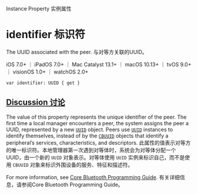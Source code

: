 Instance Property 实例属性

# identifier 标识符

The UUID associated with the peer.
与对等方关联的UUID。

iOS 7.0+ ｜ iPadOS 7.0+ ｜ Mac Catalyst 13.1+ ｜ macOS 10.13+ ｜ tvOS 9.0+ ｜ visionOS 1.0+ ｜ watchOS 2.0+ 

```
var identifier: UUID { get }
```



## [Discussion 讨论](https://developer.apple.com/documentation/corebluetooth/cbpeer/identifier#Discussion)

The value of this property represents the unique identifier of the peer. The first time a local manager encounters a peer, the system assigns the peer a UUID, represented by a new [`UUID`](https://developer.apple.com/documentation/foundation/uuid) object. Peers use [`UUID`](https://developer.apple.com/documentation/foundation/uuid) instances to identify themselves, instead of by the [`CBUUID`](https://developer.apple.com/documentation/corebluetooth/cbuuid) objects that identify a peripheral’s services, characteristics, and descriptors.
此属性的值表示对等方的唯一标识符。本地管理器第一次遇到对等体时，系统会为对等体分配一个UUID，由一个新的 `UUID` 对象表示。对等体使用 `UUID` 实例来标识自己，而不是使用 `CBUUID` 对象来标识外围设备的服务、特征和描述符。

For more information, see [Core Bluetooth Programming Guide](https://developer.apple.com/library/archive/documentation/NetworkingInternetWeb/Conceptual/CoreBluetooth_concepts/AboutCoreBluetooth/Introduction.html#//apple_ref/doc/uid/TP40013257).
有关详细信息，请参阅Core Bluetooth Programming Guide。
